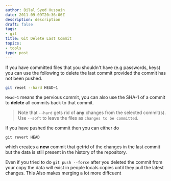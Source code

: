 ```yaml
---
author: Bilal Syed Hussain
date: 2011-09-09T20:36:06Z
description: description
draft: false
tags:
- git
title: Git Delete Last Commit
topics:
- tools
type: post
---
```



If you have committed files that you shouldn't have (e.g passwords, keys) you can use the following to delete the last commit provided the commit has not been pushed.

```bash
git reset --hard HEAD~1
```

`Head~1` means the pervious commit, you can also use the SHA-1 of a commit to **delete** all commits back to that commit.  

>   Note that `--hard` gets rid of **any** changes from the selected commit(s). Use `--soft` to leave the files as `changes to be committed`.

If you have pushed the commit then you can either do

```
git revert HEAD
```

which creates a **new** commit that getrid of the changes in the last commit but the data is still present in the history of the repository.

Even if you tried to do `git push --force` after you deleted the commit from your copy the data will exist in people locals copies until they pull the latest changes. This Also makes merging a lot more diffcuent
